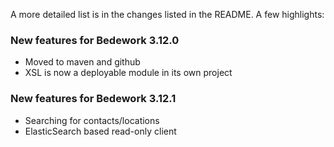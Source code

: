A more detailed list is in the changes listed in the README. A few highlights:

### New features for Bedework 3.12.0

  * Moved to maven and github
  * XSL is now a deployable module in its own project

### New features for Bedework 3.12.1

  * Searching for contacts/locations
  * ElasticSearch based read-only client
  

  